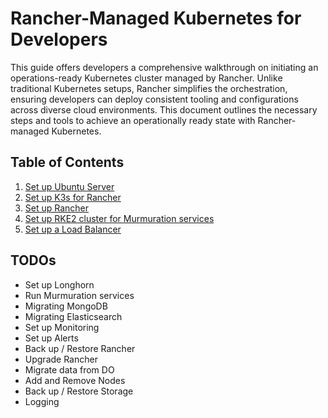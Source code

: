 # Rancher-Managed Kubernetes for Developers

This guide offers developers a comprehensive walkthrough on initiating an operations-ready Kubernetes cluster managed by Rancher. Unlike traditional Kubernetes setups, Rancher simplifies the orchestration, ensuring developers can deploy consistent tooling and configurations across diverse cloud environments. This document outlines the necessary steps and tools to achieve an operationally ready state with Rancher-managed Kubernetes.

## Table of Contents

1. [Set up Ubuntu Server](01-setup-ubuntu/README.md)
2. [Set up K3s for Rancher](02-setup-k3s/README.md)
3. [Set up Rancher](03-setup-rancher/README.md)
4. [Set up RKE2 cluster for Murmuration services](04-setup-rke2-cluster/README.md)
5. [Set up a Load Balancer](05-setup-lb/README.md)

## TODOs

- Set up Longhorn
- Run Murmuration services
- Migrating MongoDB
- Migrating Elasticsearch
- Set up Monitoring
- Set up Alerts
- Back up / Restore Rancher
- Upgrade Rancher
- Migrate data from DO
- Add and Remove Nodes
- Back up / Restore Storage
- Logging
